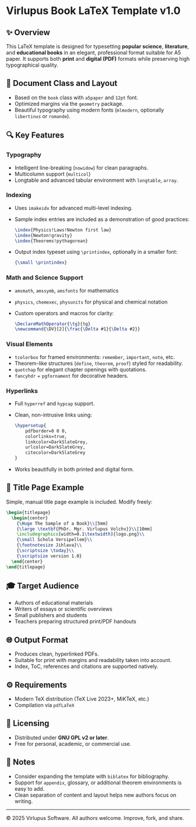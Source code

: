 # Virlupus Book LaTeX Template v1.0

## ✨ Overview

This LaTeX template is designed for typesetting **popular science**, **literature**, and **educational books** in an elegant, professional format suitable for A5 paper. It supports both **print** and **digital (PDF)** formats while preserving high typographical quality.

## 📄 Document Class and Layout

- Based on the `book` class with `a5paper` and `12pt` font.
- Optimized margins via the `geometry` package.
- Beautiful typography using modern fonts (`mlmodern`, optionally `libertinus` or `romande`).

## 🔍 Key Features

### Typography

- Intelligent line-breaking (`nowidow`) for clean paragraphs.
- Multicolumn support (`multicol`)
- Longtable and advanced tabular environment with `longtable`, `array`.

### Indexing

- Uses `imakeidx` for advanced multi-level indexing.

- Sample index entries are included as a demonstration of good practices:

  ```latex
  \index{Physics!Laws!Newton first law}
  \index{Newton!gravity}
  \index{Theorems!pythagorean}
  ```

- Output index typeset using `\printindex`, optionally in a smaller font:

  ```latex
  {\small \printindex}
  ```

### Math and Science Support

- `amsmath`, `amssymb`, `amsfonts` for mathematics

- `physics`, `chemexec`, `physunits` for physical and chemical notation

- Custom operators and macros for clarity:

  ```latex
  \DeclareMathOperator{\tg}{tg}
  \newcommand{\DV}[2]{\frac{\Delta #1}{\Delta #2}}
  ```

### Visual Elements

- `tcolorbox` for framed environments: `remember`, `important`, `note`, etc.
- Theorem-like structures (`define`, `theorem`, `proof`) styled for readability.
- `quotchap` for elegant chapter openings with quotations.
- `fancyhdr` + `pgfornament` for decorative headers.

### Hyperlinks

- Full `hyperref` and `hypcap` support.

- Clean, non-intrusive links using:

  ```latex
  \hypersetup{
      pdfborder=0 0 0,
      colorlinks=true,
      linkcolor=DarkSlateGrey,
      urlcolor=DarkSlateGrey,
      citecolor=DarkSlateGrey
  }
  ```

- Works beautifully in both printed and digital form.

## 📘 Title Page Example

Simple, manual title page example is included. Modify freely:

```latex
\begin{titlepage}
  \begin{center}
    {\Huge The Sample of a Book}\\[5mm]
    {\large \textbf{PhDr. Mgr. Virlupus Volchv}}\\[10mm]
    \includegraphics[width=0.1\textwidth]{logo.png}\\
    {\small Schola Versipellem}\\
    {\footnotesize Jihlava}\\
    {\scriptsize \today}\\
    {\scriptsize version 1.0}
  \end{center}
\end{titlepage}
```

## 🎓 Target Audience

- Authors of educational materials
- Writers of essays or scientific overviews
- Small publishers and students
- Teachers preparing structured print/PDF handouts

## 🌐 Output Format

- Produces clean, hyperlinked PDFs.
- Suitable for print with margins and readability taken into account.
- Index, ToC, references and citations are supported natively.

## ⚙️ Requirements

- Modern TeX distribution (TeX Live 2023+, MiKTeX, etc.)
- Compilation via `pdfLaTeX`

## 💼 Licensing

- Distributed under **GNU GPL v2 or later**.
- Free for personal, academic, or commercial use.

## 💭 Notes

- Consider expanding the template with `biblatex` for bibliography.
- Support for `appendix`, glossary, or additional theorem environments is easy to add.
- Clean separation of content and layout helps new authors focus on writing.

------

© 2025 Virlupus Software. All authors welcome. Improve, fork, and share.